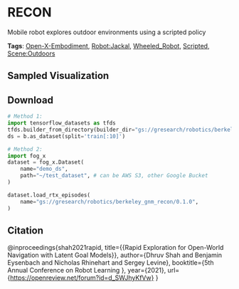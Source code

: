 # RECON

Mobile robot explores outdoor environments using a scripted policy

**Tags**: [Open-X-Embodiment](https://github.com/KeplerC/oed-playground/tree/main/pages/tags/Open-X-Embodiment.md), [Robot:Jackal](https://github.com/KeplerC/oed-playground/tree/main/pages/tags/Robot:Jackal.md), [Wheeled_Robot](https://github.com/KeplerC/oed-playground/tree/main/pages/tags/Wheeled_Robot.md), [Scripted](https://github.com/KeplerC/oed-playground/tree/main/pages/tags/Scripted.md), [Scene:Outdoors](https://github.com/KeplerC/oed-playground/tree/main/pages/tags/Scene:Outdoors.md)

## Sampled Visualization



## Download


```python
# Method 1: 
import tensorflow_datasets as tfds
tfds.builder_from_directory(builder_dir="gs://gresearch/robotics/berkeley_gnm_recon/0.1.0")
ds = b.as_dataset(split='train[:10]')

# Method 2:
import fog_x
dataset = fog_x.Dataset(
    name="demo_ds",
    path="~/test_dataset", # can be AWS S3, other Google Bucket
)  

dataset.load_rtx_episodes(
    name="gs://gresearch/robotics/berkeley_gnm_recon/0.1.0",
)
```


## Citation

@inproceedings{shah2021rapid,
title={{Rapid Exploration for Open-World Navigation with Latent Goal Models}},
author={Dhruv Shah and Benjamin Eysenbach and Nicholas Rhinehart and Sergey Levine},
booktitle={5th Annual Conference on Robot Learning },
year={2021},
url={https://openreview.net/forum?id=d_SWJhyKfVw}
}